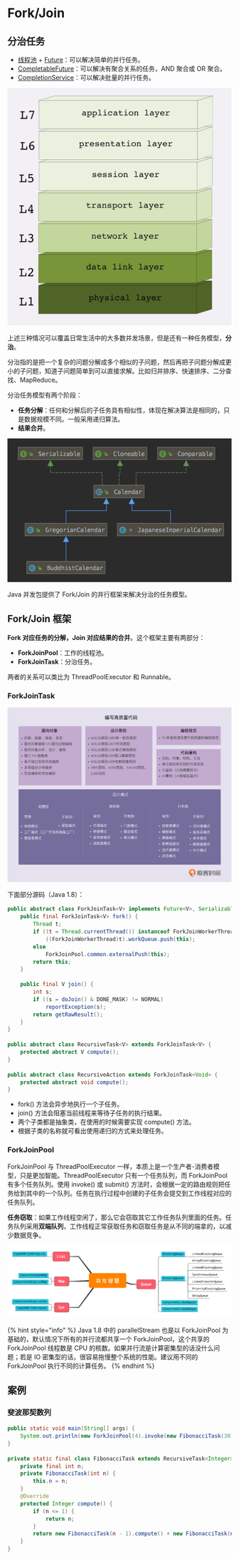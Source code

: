 # Fork/Join

## 分治任务

* [线程池](utility-class.md#threadpoolexecutor) + [Future](utility-class.md#future)：可以解决简单的并行任务。
* [CompletableFuture](utility-class.md#completablefuture)：可以解决有聚合关系的任务，AND 聚合或 OR 聚合。
* [CompletionService](utility-class.md#completionservice)：可以解决批量的并行任务。

![&#x4ECE;&#x4E0A;&#x5230;&#x4E0B;&#x4F9D;&#x6B21;&#x4E3A;&#x7B80;&#x5355;&#x5E76;&#x884C;&#x4EFB;&#x52A1;&#x3001;&#x805A;&#x5408;&#x4EFB;&#x52A1;&#x3001;&#x6279;&#x91CF;&#x5E76;&#x884C;&#x4EFB;&#x52A1;](../../.gitbook/assets/image%20%2812%29.png)

上述三种情况可以覆盖日常生活中的大多数并发场景，但是还有一种任务模型，**分治**。

分治指的是把一个复杂的问题分解成多个相似的子问题，然后再把子问题分解成更小的子问题，知道子问题简单到可以直接求解。比如归并排序、快速排序、二分查找、MapReduce。

分治任务模型有两个阶段：

* **任务分解**：任何和分解后的子任务具有相似性，体现在解决算法是相同的，只是数据规模不同。一般采用递归算法。
* **结果合并**。

![](../../.gitbook/assets/image%20%2843%29.png)

Java 并发包提供了 Fork/Join 的并行框架来解决分治的任务模型。

## Fork/Join 框架

**Fork 对应任务的分解，Join 对应结果的合并**。这个框架主要有两部分：

* **ForkJoinPool**：工作的线程池。
* **ForkJoinTask**：分治任务。

两者的关系可以类比为 ThreadPoolExecutor 和 Runnable。

### ForkJoinTask

![ForkJoinTask &#x7C7B;&#x7EE7;&#x627F;&#x56FE;](../../.gitbook/assets/image%20%282%29.png)

下面部分源码（Java 1.8）：

```java
public abstract class ForkJoinTask<V> implements Future<V>, Serializable {
    public final ForkJoinTask<V> fork() {
        Thread t;
        if ((t = Thread.currentThread()) instanceof ForkJoinWorkerThread)
            ((ForkJoinWorkerThread)t).workQueue.push(this);
        else
            ForkJoinPool.common.externalPush(this);
        return this;
    }

    public final V join() {
        int s;
        if ((s = doJoin() & DONE_MASK) != NORMAL)
            reportException(s);
        return getRawResult();
    }
}

public abstract class RecursiveTask<V> extends ForkJoinTask<V> {
    protected abstract V compute();
}

public abstract class RecursiveAction extends ForkJoinTask<Void> {
    protected abstract void compute();
}
```

* fork\(\) 方法会异步地执行一个子任务。
* join\(\) 方法会阻塞当前线程来等待子任务的执行结果。
* 两个子类都是抽象类，在使用的时候需要实现 compute\(\) 方法。
* 根据子类的名称就可看出使用递归的方式来处理任务。

### ForkJoinPool

ForkJoinPool 与 ThreadPoolExecutor 一样，本质上是一个生产者-消费者模型，只是更加智能。ThreadPoolExecutor 只有一个任务队列，而 ForkJoinPool 有多个任务队列。使用 invoke\(\) 或 submit\(\) 方法时，会根据一定的路由规则把任务给到其中的一个队列。任务在执行过程中创建的子任务会提交到工作线程对应的任务队列。

**任务窃取**：如果工作线程空闲了，那么它会窃取其它工作任务队列里面的任务。任务队列采用**双端队列**，工作线程正常获取任务和窃取任务是从不同的端拿的，以减少数据竞争。

![ForkJoinPool &#x5DE5;&#x4F5C;&#x539F;&#x7406;](../../.gitbook/assets/image%20%28174%29.png)

{% hint style="info" %}
Java 1.8 中的 parallelStream 也是以 ForkJoinPool 为基础的，默认情况下所有的并行流都共享一个 ForkJoinPool，这个共享的 ForkJoinPool 线程数是 CPU 的核数。如果并行流是计算密集型的话没什么问题；若是 IO 密集型的话，很容易拖慢整个系统的性能。建议用不同的 ForkJoinPool 执行不同的计算任务。
{% endhint %}

## 案例

### 斐波那契数列

```java
public static void main(String[] args) {
    System.out.println(new ForkJoinPool(4).invoke(new FibonacciTask(30)));
}

private static final class FibonacciTask extends RecursiveTask<Integer> {
    private final int n;
    private FibonacciTask(int n) {
        this.n = n;
    }
    @Override
    protected Integer compute() {
        if (n <= 1) {
            return n;
        }
        return new FibonacciTask(n - 1).compute() + new FibonacciTask(n - 2).fork().join();
    }
}
```

